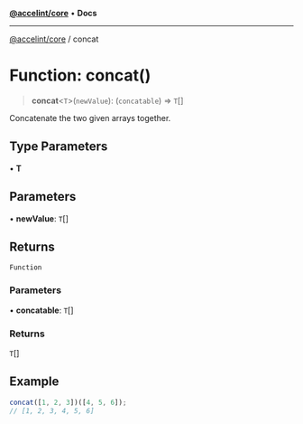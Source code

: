 [**@accelint/core**](../README.md) • **Docs**

***

[@accelint/core](../README.md) / concat

# Function: concat()

> **concat**\<`T`\>(`newValue`): (`concatable`) => `T`[]

Concatenate the two given arrays together.

## Type Parameters

• **T**

## Parameters

• **newValue**: `T`[]

## Returns

`Function`

### Parameters

• **concatable**: `T`[]

### Returns

`T`[]

## Example

```ts
concat([1, 2, 3])([4, 5, 6]);
// [1, 2, 3, 4, 5, 6]
```
